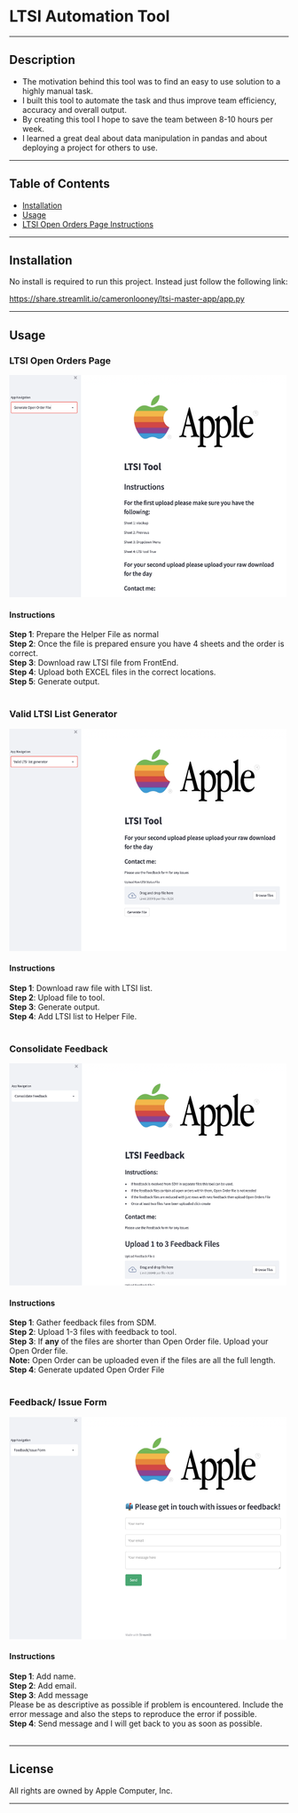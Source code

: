 # LTSI Automation Tool

---
## Description
- The motivation behind this tool was to find an easy to use solution to a highly manual task. 
- I built this tool to automate the task and thus improve team efficiency, accuracy and overall output. 
- By creating this tool I hope to save the team between 8-10 hours per week. 
- I learned a great deal about data manipulation in pandas and about deploying a project for others to use. 

---

## Table of Contents
- [Installation](#Installation)
- [Usage](#Usage)
- [LTSI Open Orders Page Instructions](#instructions)

---

## Installation
No install is required to run this project. Instead just follow the following link:

https://share.streamlit.io/cameronlooney/ltsi-master-app/app.py

---

## Usage 
### LTSI Open Orders Page
<kbd>
<img src="assets/images/Page1.png" width="500" height="400">
</kbd>

#### **Instructions** 
**Step 1**: Prepare the Helper File as normal <br>
**Step 2**: Once the file is prepared ensure you have 4 sheets and the order is correct. <br>
**Step 3**: Download raw LTSI file from FrontEnd. <br>
**Step 4**: Upload both EXCEL files in the correct locations. <br>
**Step 5**: Generate output.
<br>
<br>

### Valid LTSI List Generator
<kbd>
<img src="assets/images/Page2.png" width="500" height="400">
</kbd>

#### **Instructions**
**Step 1**: Download raw file with LTSI list. <br>
**Step 2**: Upload file to tool. <br>
**Step 3**: Generate output. <br>
**Step 4**: Add LTSI list to Helper File.
<br>
<br>

### Consolidate Feedback
<kbd>
<img src="assets/images/Page3.png" width="500" height="400">
</kbd>

#### **Instructions**
**Step 1**: Gather feedback files from SDM. <br>
**Step 2**: Upload 1-3 files with feedback to tool. <br>
**Step 3**: If **any** of the files are shorter than Open Order file. Upload your Open Order file. <br>
**Note:** Open Order can be uploaded even if the files are all the full length. <br>
**Step 4**: Generate updated Open Order File
<br>
<br>

### Feedback/ Issue Form
<kbd>
<img src="assets/images/Page4.png" width="500" height="400">
</kbd>

#### **Instructions**
**Step 1**: Add name. <br>
**Step 2**: Add email. <br>
**Step 3**: Add message<br>
Please be as descriptive as possible if problem is encountered. Include the error message and also the steps to reproduce the error if possible. <br> 
**Step 4**: Send message and I will get back to you as soon as possible.
<br>
<br>

---

## License 
All rights are owned by Apple Computer, Inc.


---

